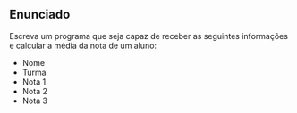 ## Enunciado

Escreva um programa que seja capaz de receber as seguintes informações e calcular a média da nota de um aluno:

* Nome
* Turma
* Nota 1
* Nota 2
* Nota 3

